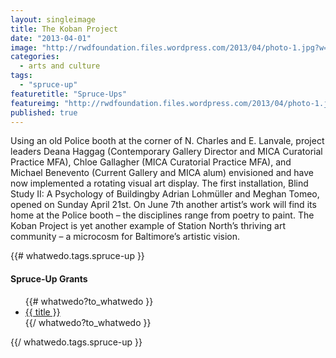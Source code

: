 ```yaml
---
layout: singleimage
title: The Koban Project
date: "2013-04-01"
image: "http://rwdfoundation.files.wordpress.com/2013/04/photo-1.jpg?w=600"
categories: 
  - arts and culture
tags: 
  - "spruce-up"
featuretitle: "Spruce-Ups"
featureimg: "http://rwdfoundation.files.wordpress.com/2013/04/photo-1.jpg?w=600"
published: true
---
```


Using an old Police booth at the corner of N. Charles and E. Lanvale, project leaders Deana Haggag (Contemporary Gallery Director and MICA Curatorial Practice MFA), Chloe Gallagher (MICA Curatorial Practice MFA), and Michael Benevento (Current Gallery and MICA alum) envisioned and have now implemented a rotating visual art display. The first installation, Blind Study II: A Psychology of Buildingby Adrian Lohmüller and Meghan Tomeo, opened on Sunday April 21st. On June 7th another artist’s work will find its home at the Police booth – the disciplines range from poetry to paint. The Koban Project is yet another example of Station North’s thriving art community – a microcosm for Baltimore’s artistic vision.

{{# whatwedo.tags.spruce-up }}
  <div class="spruceup">
    <h4>Spruce-Up Grants</h4>
    <ul>
    {{# whatwedo?to_whatwedo }}
      <li><a href="{{url}}" data-disqus-identifier="{{url}}">{{ title }}</a></li>
    {{/ whatwedo?to_whatwedo }}
    </ul>
  </spruceup>
{{/ whatwedo.tags.spruce-up }}